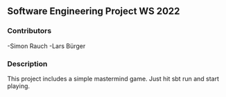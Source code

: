 ## Software Engineering Project WS 2022 ##

### Contributors ###

-Simon Rauch
-Lars Bürger

### Description ###

This project includes a simple mastermind game.
Just hit sbt run and start playing.
